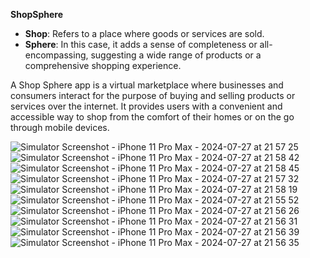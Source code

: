 **ShopSphere**

* **Shop**: Refers to a place where goods or services are sold.
* **Sphere**: In this case, it adds a sense of completeness or all-encompassing, suggesting a wide range of products or a comprehensive shopping experience.

A Shop Sphere app is a virtual marketplace where businesses and consumers interact for the purpose of buying and selling products or services over the internet. It provides users with a convenient and accessible way to shop from the comfort of their homes or on the go through mobile devices.






![Simulator Screenshot - iPhone 11 Pro Max - 2024-07-27 at 21 57 25](https://github.com/user-attachments/assets/736db963-b5d4-4390-b125-73130f0e41bc)
![Simulator Screenshot - iPhone 11 Pro Max - 2024-07-27 at 21 58 42](https://github.com/user-attachments/assets/bb4f298a-877b-472a-876e-0619b930e53d)
![Simulator Screenshot - iPhone 11 Pro Max - 2024-07-27 at 21 58 45](https://github.com/user-attachments/assets/6a68b3e5-1415-4c8e-94fe-a2d9da3d0b60)
![Simulator Screenshot - iPhone 11 Pro Max - 2024-07-27 at 21 57 32](https://github.com/user-attachments/assets/eb8691c1-1735-4d47-a94f-c93fc9baf8d5)
![Simulator Screenshot - iPhone 11 Pro Max - 2024-07-27 at 21 58 19](https://github.com/user-attachments/assets/83d60550-a000-42a3-8170-2e1bcc9944f0)
![Simulator Screenshot - iPhone 11 Pro Max - 2024-07-27 at 21 55 52](https://github.com/user-attachments/assets/ebd619ac-eb5f-4397-9f65-858c85f4d20d)
![Simulator Screenshot - iPhone 11 Pro Max - 2024-07-27 at 21 56 26](https://github.com/user-attachments/assets/ae1c4be2-5434-4eba-a6bd-5147f9a27925)
![Simulator Screenshot - iPhone 11 Pro Max - 2024-07-27 at 21 56 31](https://github.com/user-attachments/assets/58ec75d4-49b4-4e59-bfd1-2b54e0018926)
![Simulator Screenshot - iPhone 11 Pro Max - 2024-07-27 at 21 56 39](https://github.com/user-attachments/assets/09d899c5-0a83-4a9f-b3d1-3ea7f1815712)
![Simulator Screenshot - iPhone 11 Pro Max - 2024-07-27 at 21 56 35](https://github.com/user-attachments/assets/212b4314-2dd6-42ab-8d5f-e38237bc6414)
